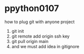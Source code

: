 # ppython0107
how to plug git with anyone project
1. git init
2. git remote add origin ssh key
3. git pull origin main
4. and we must add idea in gitignore
